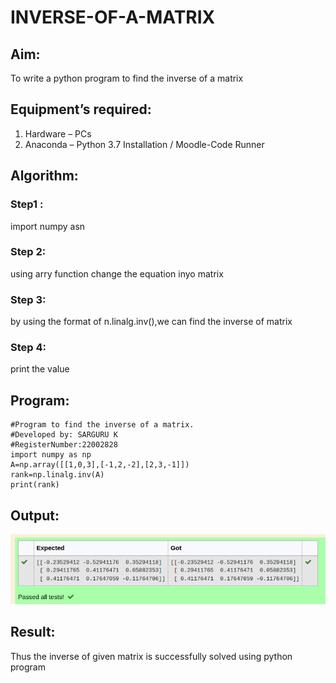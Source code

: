 # INVERSE-OF-A-MATRIX
## Aim:
To write a python program to find the inverse of a matrix
## Equipment’s required:
1. 	Hardware – PCs
2. 	Anaconda – Python 3.7 Installation / Moodle-Code Runner
## Algorithm:
### Step1 : 
import numpy asn

### Step 2: 
using arry function change the equation inyo matrix

### Step 3: 
by using the format of n.linalg.inv(),we can find the inverse of matrix

### Step 4: 
print the value

## Program:
```
#Program to find the inverse of a matrix.
#Developed by: SARGURU K
#RegisterNumber:22002828
import numpy as np
A=np.array([[1,0,3],[-1,2,-2],[2,3,-1]])
rank=np.linalg.inv(A)
print(rank)
```
## Output:
![output](./invers%20of%20matrix.png)


## Result:
Thus the inverse of given matrix is successfully solved using python program

